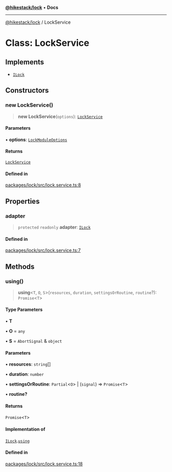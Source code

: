 [**@hikestack/lock**](/official/reference/lock/index.md) • **Docs**

***

[@hikestack/lock](/official/reference/lock/globals.md) / LockService

# Class: LockService

## Implements

- [`ILock`](/official/reference/lock/interfaces/ILock.md)

## Constructors

### new LockService()

> **new LockService**(`options`): [`LockService`](/official/reference/lock/classes/LockService.md)

#### Parameters

• **options**: [`LockModuleOptions`](/official/reference/lock/interfaces/LockModuleOptions.md)

#### Returns

[`LockService`](/official/reference/lock/classes/LockService.md)

#### Defined in

[packages/lock/src/lock.service.ts:8](https://github.com/hikestack/hike/blob/928de04fa91eff5cc11ce6874f171775c7eb9f5a/packages/lock/src/lock.service.ts#L8)

## Properties

### adapter

> `protected` `readonly` **adapter**: [`ILock`](/official/reference/lock/interfaces/ILock.md)

#### Defined in

[packages/lock/src/lock.service.ts:7](https://github.com/hikestack/hike/blob/928de04fa91eff5cc11ce6874f171775c7eb9f5a/packages/lock/src/lock.service.ts#L7)

## Methods

### using()

> **using**\<`T`, `O`, `S`\>(`resources`, `duration`, `settingsOrRoutine`, `routine`?): `Promise`\<`T`\>

#### Type Parameters

• **T**

• **O** = `any`

• **S** = `AbortSignal` & `object`

#### Parameters

• **resources**: `string`[]

• **duration**: `number`

• **settingsOrRoutine**: `Partial`\<`O`\> \| (`signal`) => `Promise`\<`T`\>

• **routine?**

#### Returns

`Promise`\<`T`\>

#### Implementation of

[`ILock`](/official/reference/lock/interfaces/ILock.md).[`using`](/official/reference/lock/interfaces/ILock.md#using)

#### Defined in

[packages/lock/src/lock.service.ts:18](https://github.com/hikestack/hike/blob/928de04fa91eff5cc11ce6874f171775c7eb9f5a/packages/lock/src/lock.service.ts#L18)
